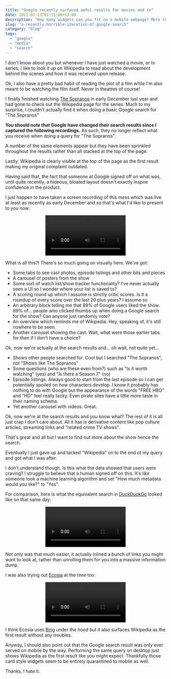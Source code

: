 ```yaml
---
title: "Google recently surfaced awful results for movies and tv"
date: 2021-02-13T01:11:00+13:00
description: "How many widgets can you fit on a mobile webpage? More than should be legal"
slug: "a-recently-horrible-iteration-of-google-search"
category: "blog"
tags:
  - "google"
  - "media"
  - "search"
---
```


I don't know about you but whenever I have just watched a movie, or tv series, I like to look it up on Wikipedia to read about the development behind the scenes and how it was received upon release.

Ok, I also have a pretty bad habit of reading the plot of a film while I'm also meant to be watching the film itself. Never in theatres of course!

I finally finished watching [The Sopranos](https://en.wikipedia.org/wiki/The_Sopranos) in early December last year and had gone to check out the Wikipedia page for the series. Much to my surprise, I couldn't actually find it when doing a basic Google search for "The Sopranos"

**You should note that Google have changed their search results since I captured the following recordings.** As such, they no longer reflect what you receive when doing a query for "The Sopranos".

A number of the same elements appear but they have been sprinkled throughout the results rather than all stacked at the top of the page.

Lastly, Wikipedia is clearly visible at the top of the page as the first result making my original complaint outdated.

Having said that, the fact that someone at Google signed off on what was, until quite recently, a hideous, bloated layout doesn't exactly inspire confidence in the product.

I just happen to have taken a screen recording of this mess which was live at least as recently as early December and so that's what I'd like to present to you now:

<video style="display: inherit; margin: 0 auto;" width="50%" controls>
<source preload src="https://cdn.utf9k.net/blog/a-recently-horrible-iteration-of-google-search/google-search-the-sopranos.mp4" type="video/mp4">
Ah, sorry! It looks like your browser either hates the h264 codec or it just doesn't support the video tag.
</video>

What is all this?! There's so much going on visually here. We've got:

- Some tabs to see cast photos, episode listings and other bits and pieces
- A carousel of posters from the show
- Some sort of watch list/show tracker functionality? I've never actually seen a UI so I wonder where your list is saved to?
- A scoring round up which I assume is strictly critic scores. Is it a roundup of every score over the last 20 plus years? I assume so
- An arbitrary block telling me that 89% of Google users liked the show. 89% of... people who clicked thumbs up when doing a Google search for the show? Can anyone just randomly vote?
- An overview which reminds me of Wikipedia. Hey, speaking of, it's still nowhere to be seen.
- Another carousel showing the cast. Wait, what were those earlier tabs for then if I don't have a choice?

Ok, now we're actually at the search results and... oh wait, not quite yet...

- Shows other people searched for. Cool but I searched "The Sopranos", not "Shows like The Sopranos"
- Some questions (who are these even from?) such as "Is it worth watching" (yes) and "Is there a Season 7" (no)
- Episode listings. Always good to start from the last episode so I can get potentially spoiled on how characters develop. I know it probably has nothing to do with Google but the appearance of the words "FREE HBO" and "HD" feel really tacky. Even pirate sites have a little more taste in their naming schema.
- Yet another carousel with videos. Great.

Ok, now we're at the search results and you know what? The rest of it is all just crap I don't care about. All it has is derivative content like pop culture articles, streaming links and "related crime TV shows".

That's great and all but I want to find out more _about_ the show hence the search.

Eventually I just gave up and tacked "Wikipedia" on to the end of my query and got what I was after.

I don't understand though. Is this what the data showed that users were craving? I struggle to believe that a human signed off on this. It's like someone took a machine learning algorithm and set "How much metadata would you like?" to "Yes".

For comparison, here is what the equivalent search in [DuckDuckGo](https://duckduckgo.com) looked like on that same day:

<video style="display: inherit; margin: 0 auto;" width="50%" controls>
<source preload src="https://cdn.utf9k.net/blog/a-recently-horrible-iteration-of-google-search/ddg-search-the-sopranos.mp4" type="video/mp4">
Ah, sorry! It looks like your browser either hates the h264 codec or it just doesn't support the video tag.
</video>

Not only was that much easier, it actually inlined a bunch of links you might want to look at, rather than unrolling them for you into a massive information dump.

I was also trying out [Ecosia](https://www.ecosia.org) at the time too:

<video style="display: inherit; margin: 0 auto;" width="50%" controls>
<source preload src="https://cdn.utf9k.net/blog/a-recently-horrible-iteration-of-google-search/ecosia-search-the-sopranos.mp4" type="video/mp4">
Ah, sorry! It looks like your browser either hates the h264 codec or it just doesn't support the video tag.
</video>

I think Ecosia uses [Bing](https://bing.com) under the hood but it also surfaces Wikipedia as the first result without any troubles.

Anyway, I should also point out that the Google search result was only ever served on mobile by the way. Performing the same query on desktop just shows Wikipedia as the first result like you might expect. Thankfully those card style widgets seem to be entirely quarantined to mobile as well.

Thanks, I hate it.
